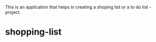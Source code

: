 This is an application that helps in creating a shoping list or a to do list - project.
# shopping-list
